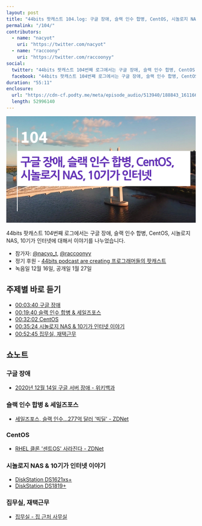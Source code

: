 ```yaml
---
layout: post
title: "44bits 팟캐스트 104.log: 구글 장애, 슬랙 인수 합병, CentOS, 시놀로지 NAS, 10기가 인터넷"
permalink: "/104/"
contributors: 
  - name: "nacyot"
    uri: "https://twitter.com/nacyot"
  - name: "raccoony"
    uri: "https://twitter.com/raccoonyy"
social:
  twitter: "44bits 팟캐스트 104번째 로그에서는 구글 장애, 슬랙 인수 합병, CentOS, 시놀로지 NAS, 10기가 인터넷에 대해서 이야기를 나누었습니다."
  facebook: "44bits 팟캐스트 104번째 로그에서는 구글 장애, 슬랙 인수 합병, CentOS, 시놀로지 NAS, 10기가 인터넷에 대해서 이야기를 나누었습니다."
duration: "55:11"
enclosure:
  url: "https://cdn-cf.podty.me/meta/episode_audio/513940/188843_1611667614851.mp3"
  length: 52996140
---
```


![](https://github.com/44bits/stdout.fm/raw/master/_posts/images/44bits-104-log.png)

44bits 팟캐스트 104번째 로그에서는 구글 장애, 슬랙 인수 합병, CentOS, 시놀로지 NAS, 10기가 인터넷에 대해서 이야기를 나누었습니다.

* 참가자: [@nacyo_t][nac], [@raccoonyy][rac]
* 정기 후원 - [44bits podcast are creating 프로그래머들의 팟캐스트](https://www.patreon.com/44bits_podcast)
* 녹음일 12월 16일, 공개일 1월 27일

[nac]: https://twitter.com/nacyo_t
[rac]: https://twitter.com/raccoonyy

## 주제별 바로 듣기
* <a href="#" onclick="jumpPlayer(220.0); return false;">00:03:40 구글 장애</a>
* <a href="#" onclick="jumpPlayer(1180.0); return false;">00:19:40 슬랙 인수 합병 & 세일즈포스</a>
* <a href="#" onclick="jumpPlayer(1922.0); return false;">00:32:02 CentOS</a>
* <a href="#" onclick="jumpPlayer(2124.0); return false;">00:35:24 시놀로지 NAS & 10기가 인터넷 이야기</a>
* <a href="#" onclick="jumpPlayer(3165.0); return false;">00:52:45 집무실, 재택근무</a>

## 쇼노트

### 구글 장애

* [2020년 12월 14일 구글 서버 장애 - 위키백과](https://ko.wikipedia.org/wiki/2020%EB%85%84_12%EC%9B%94_14%EC%9D%BC_%EA%B5%AC%EA%B8%80_%EC%84%9C%EB%B2%84_%EC%9E%A5%EC%95%A0)

### 슬랙 인수 합병 & 세일즈포스

* [세일즈포스, 슬랙 인수…277억 달러 '빅딜' - ZDNet](https://zdnet.co.kr/view/?no=20201202083305)

### CentOS

* [RHEL 클론 '센트OS' 사라진다 - ZDNet](https://zdnet.co.kr/view/?no=20201209151925)

### 시놀로지 NAS & 10기가 인터넷 이야기

* [DiskStation DS1621xs+](https://www.synology.com/ko-kr/products/DS1621xs+)
* [DiskStation DS1819+](https://www.synology.com/ko-kr/products/DS1819+)

### 집무실, 재택근무

* [집무실 - 집 근처 사무실](http://www.jibmusil.com/)
